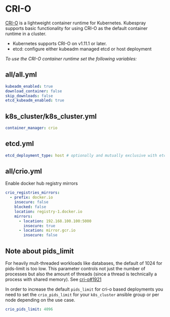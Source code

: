 # CRI-O

[CRI-O] is a lightweight container runtime for Kubernetes.
Kubespray supports basic functionality for using CRI-O as the default container runtime in a cluster.

* Kubernetes supports CRI-O on v1.11.1 or later.
* etcd: configure either kubeadm managed etcd or host deployment

_To use the CRI-O container runtime set the following variables:_

## all/all.yml

```yaml
kubeadm_enabled: true
download_container: false
skip_downloads: false
etcd_kubeadm_enabled: true
```

## k8s_cluster/k8s_cluster.yml

```yaml
container_manager: crio
```

## etcd.yml

```yaml
etcd_deployment_type: host # optionally and mutually exclusive with etcd_kubeadm_enabled
```

## all/crio.yml

Enable docker hub registry mirrors

```yaml
crio_registries_mirrors:
  - prefix: docker.io
    insecure: false
    blocked: false
    location: registry-1.docker.io
    mirrors:
      - location: 192.168.100.100:5000
        insecure: true
      - location: mirror.gcr.io
        insecure: false
```

## Note about pids_limit

For heavily mult-threaded workloads like databases, the default of 1024 for pids-limit is too low.
This parameter controls not just the number of processes but also the amount of threads
(since a thread is technically a process with shared memory). See [cri-o#1921]

In order to increase the default `pids_limit` for cri-o based deployments you need to set the `crio_pids_limit`
for your `k8s_cluster` ansible group or per node depending on the use case.

```yaml
crio_pids_limit: 4096
```

[CRI-O]: https://cri-o.io/
[cri-o#1921]: https://github.com/cri-o/cri-o/issues/1921
